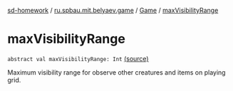 [sd-homework](../../index.md) / [ru.spbau.mit.belyaev.game](../index.md) / [Game](index.md) / [maxVisibilityRange](.)

# maxVisibilityRange

`abstract val maxVisibilityRange: Int` [(source)](https://github.com/StasBel/sd-homework/blob/Roguelike/src/main/kotlin/ru/spbau/mit/belyaev/game/Game.kt#L44)

Maximum visibility range for observe other creatures and items on playing grid.

